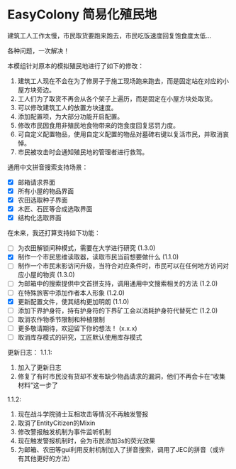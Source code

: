 # EasyColony 简易化殖民地

建筑工人工作太慢，市民取货要跑来跑去，市民吃饭速度回复饱食度太低...

各种问题，一次解决！

本模组针对原本的模拟殖民地进行了如下的修改：

1. 建筑工人现在不会在为了修房子于施工现场跑来跑去，而是固定站在对应的小屋方块旁边。
2. 工人们为了取货不再会从各个架子上遍历，而是固定在小屋方块处取货。
3. 可以修改建筑工人的放置方块速度。
4. 添加配置项，为大部分功能开启配置。
5. 修改市民因食用非殖民地食物带来的饱食度回复惩罚力度。 
6. 可自定义配置物品，使用自定义配置的物品对墓碑右键以复活市民，并取消哀悼。
7. 市民被攻击时会通知殖民地的管理者进行救驾。

通用中文拼音搜索支持场景：
- [x] 邮箱请求界面
- [x] 所有小屋的物品界面
- [x] 农田选取种子界面
- [x] 木匠、石匠等合成选取界面
- [x] 结构化选取界面

在未来，我还打算支持如下功能：

- [ ] 为农田解锁间种模式，需要在大学进行研究 (1.3.0)
- [x] 制作一个市民思维读取器，读取市民当前想要做什么 (1.1.0)
- [ ] 制作一个市民末影访问升级，当符合对应条件时，市民可以在任何地方访问对应小屋的物资 (1.3.0)
- [ ] 为邮箱中的搜索提供中文首拼支持，调用通用中文搜索相关的方法 (1.2.0)
- [ ] 在特殊旅客中添加作者本人形象 (1.2.0)
- [x] 更新配置文件，使其结构更加明朗 (1.1.0)
- [ ] 添加下界护身符，持有护身符的下界矿工会以消耗护身符代替死亡 (1.2.0)
- [ ] 取消农作物季节限制和种植限制
- [ ] 更多敬请期待，欢迎留下你的想法！ (x.x.x)
- [ ] 取消库存模式的研究，工匠默认使用库存模式

更新日志：
1.1.1:
1. 加入了更新日志
2. 修复了有时市民没有货却不发布缺少物品请求的漏洞，他们不再会卡在“收集材料”这一步了

1.1.2:
1. 现在战斗学院骑士互相攻击等情况不再触发警报
2. 取消了EntityCitizen的Mixin
3. 修改警报触发机制为事件监听机制
4. 现在触发警报机制时，会为市民添加3s的荧光效果
5. 为邮箱、农田等gui利用反射机制加入了拼音搜索，调用了JEC的拼音（或许有其他更好的方法）